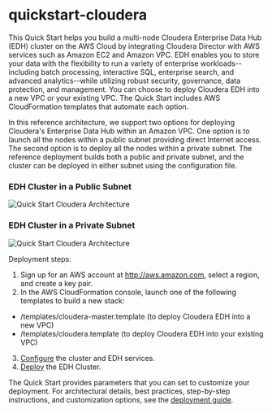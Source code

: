 # quickstart-cloudera

This Quick Start helps you build a multi-node Cloudera Enterprise Data Hub (EDH) cluster on the AWS Cloud by integrating Cloudera Director with AWS services such as Amazon EC2 and Amazon VPC. EDH enables you to store your data with the flexibility to run a variety of enterprise workloads--including batch processing, interactive SQL, enterprise search, and advanced analytics--while utilizing robust security, governance, data protection, and management. You can choose to deploy Cloudera EDH into a new VPC or your existing VPC. The Quick Start includes AWS CloudFormation templates that automate each option. 

In this reference architecture, we support two options for deploying Cloudera's Enterprise Data Hub within an Amazon VPC. One option is to launch all the nodes within a public subnet providing direct Internet access. The second option is to deploy all the nodes within a private subnet. The reference deployment builds both a public and private subnet, and the cluster can be deployed in either subnet using the configuration file.

### EDH Cluster in a Public Subnet

![Quick Start Cloudera Architecture](https://docs.aws.amazon.com/quickstart/latest/cloudera/images/cloudera-public-subnet.png )

### EDH Cluster in a Private Subnet

![Quick Start Cloudera Architecture](https://docs.aws.amazon.com/quickstart/latest/cloudera/images/cloudera-private-subnet.png )

Deployment steps:

1. Sign up for an AWS account at http://aws.amazon.com, select a region, and create a key pair.
2. In the AWS CloudFormation console, launch one of the following templates to build a new stack:
  * /templates/cloudera-master.template (to deploy Cloudera EDH into a new VPC)
  * /templates/cloudera.template (to deploy Cloudera EDH into your existing VPC)
3. [Configure](http://docs.aws.amazon.com/quickstart/latest/cloudera/step3.html) the cluster and EDH services.
4. [Deploy](http://docs.aws.amazon.com/quickstart/latest/cloudera/step4.html) the EDH Cluster.

The Quick Start provides parameters that you can set to customize your deployment. For architectural details, best practices, step-by-step instructions, and customization options, see the [deployment guide](http://docs.aws.amazon.com/quickstart/latest/cloudera/welcome.html).
